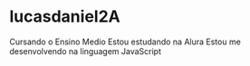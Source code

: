# lucasdaniel2A
Cursando o Ensino Medio
Estou estudando na Alura
Estou me desenvolvendo na linguagem JavaScript
